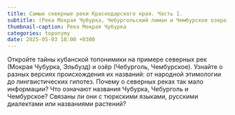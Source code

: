```yaml
---
title: Самые северные реки Краснодарского края. Часть 1.
subtitle: (Река Мокрая Чубурка, Чебургольский лиман и Чембурское озеро) © В.Н. Ковешников
thumbnail-caption: Река Мокрая Чубурка
categories: toponymy
date: 2025-05-03 18:00 +0300
---
```

Откройте тайны кубанской топонимики на примере северных рек (Мокрая Чубурка, Эльбузд) и озёр (Чебурголь, Чембурское). Узнайте о разных версиях происхождения их названий: от народной этимологии до лингвистических гипотез. Почему о северных реках так мало информации? Что означают названия Чубурка, Чебурголь и Чембурское? Связаны ли они с тюркскими языками, русскими диалектами или названиями растений?